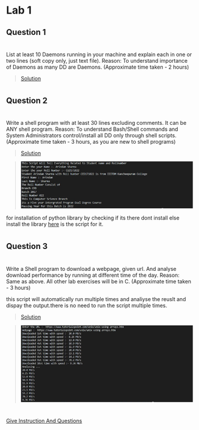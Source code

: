 # Lab 1 
## Question 1
#
List at least 10 Daemons running in your machine and explain each in one or two lines (soft copy only, just text file).
Reason: To understand importance of Daemons as many DD are Daemons.
(Approximate time taken - 2 hours)
>[Solution](./q1.md)
#
## Question 2
#
Write a shell program with at least 30 lines excluding comments. It can be ANY shell program.
Reason: To understand Bash/Shell commands and System Administrators control/install all DD only through shell scripts. 
(Approximate time taken - 3 hours, as you are new to shell programs) 
>[Solution](./q2.sh)

>![Output Screenshot](./output2.jpg)

for installation of python library by checking if its there dont install else install the library [here](https://github.com/ArindamSharma/Image-Processing/blob/master/config-4.sh) is the script for it.
#
## Question 3
#
Write a Shell program to download a webpage, given url. And analyse download performance by running at different time of the day.
Reason: Same as above. All other lab exercises will be in C.
(Approximate time taken - 3 hours)  

this script will automatically run multiple times and analiyse the reuslt and dispay the output.there is no need to run the script multiple times.
>[Solution](./q3.sh)

>![Output Screenshot](./output1.jpg)
#
[Give Instruction And Questions](./questions.md)
